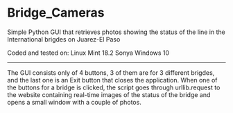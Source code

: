 # Bridge_Cameras
Simple Python GUI that retrieves photos showing the status of the line in the International brigdes on Juarez-El Paso

Coded and tested on:
Linux Mint 18.2 Sonya
Windows 10

------------

The GUI consists only of 4 buttons, 3 of them are for 3 different brigdes, and the last one is an Exit button that closes the application. When one of the buttons for a bridge is clicked, the script goes through urllib.request to the website containing real-time images of the status of the bridge and opens a small window with a couple of photos.
